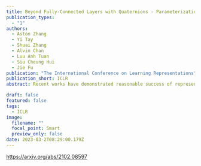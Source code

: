 ```yaml
---
title: Beyond Fully-Connected Layers with Quaternions - Parameterization of Hypercomplex Multiplications with 1/n Parameters
publication_types:
  - "1"
authors:
  - Aston Zhang
  - Yi Tay
  - Shuai Zhang
  - Alvin Chan
  - Luu Anh Tuan
  - Siu Cheung Hui
  - Jie Fu
publication: "The International Conference on Learning Representations"
publication_short: ICLR
abstract: Recent works have demonstrated reasonable success of representation learning in hypercomplex space. Specifically, "fully-connected layers with Quaternions" (4D hypercomplex numbers), which replace real-valued matrix multiplications in fully-connected layers with Hamilton products of Quaternions, both enjoy parameter savings with only 1/4 learnable parameters and achieve comparable performance in various applications. However, one key caveat is that hypercomplex space only exists at very few predefined dimensions (4D, 8D, and 16D). This restricts the flexibility of models that leverage hypercomplex multiplications. To this end, we propose parameterizing hypercomplex multiplications, allowing models to learn multiplication rules from data regardless of whether such rules are predefined. As a result, our method not only subsumes the Hamilton product, but also learns to operate on any arbitrary nD hypercomplex space, providing more architectural flexibility using arbitrarily 1/n learnable parameters compared with the fully-connected layer counterpart. Experiments of applications to the LSTM and Transformer models on natural language inference, machine translation, text style transfer, and subject verb agreement demonstrate architectural flexibility and effectiveness of the proposed approach.

draft: false
featured: false
tags:
  - ICLR
image:
  filename: ""
  focal_point: Smart
  preview_only: false
date: 2023-03-2T08:29:00.179Z
---
```

https://arxiv.org/abs/2102.08597